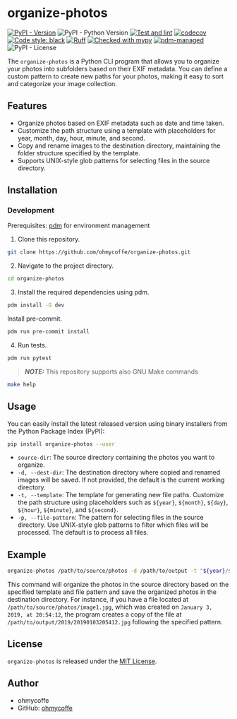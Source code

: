 # organize-photos

[![PyPI - Version](https://img.shields.io/pypi/v/organize-photos)](https://pypi.org/project/organize-photos/)
![PyPI - Python Version](https://img.shields.io/pypi/pyversions/organize-photos)
[![Test and lint](https://github.com/ohmycoffe/organize-photos/actions/workflows/test.yaml/badge.svg?branch=main)](https://github.com/ohmycoffe/organize-photos/actions/workflows/test.yaml?query=branch%3Amain)
[![codecov](https://codecov.io/gh/ohmycoffe/organize-photos/graph/badge.svg?token=PAN0F7B4E8)](https://codecov.io/gh/ohmycoffe/organize-photos)
[![Code style: black](https://img.shields.io/badge/code%20style-black-000000.svg)](https://github.com/psf/black)
[![Ruff](https://img.shields.io/endpoint?url=https://raw.githubusercontent.com/astral-sh/ruff/main/assets/badge/v2.json)](https://github.com/astral-sh/ruff)
[![Checked with mypy](https://www.mypy-lang.org/static/mypy_badge.svg)](https://mypy-lang.org/)
[![pdm-managed](https://img.shields.io/badge/pdm-managed-blueviolet)](https://pdm.fming.dev)
![PyPI - License](https://img.shields.io/pypi/l/organize-photos)

The `organize-photos` is a Python CLI program that allows you to organize your photos into subfolders based on their EXIF metadata. You can define a custom pattern to create new paths for your photos, making it easy to sort and categorize your image collection.

## Features

- Organize photos based on EXIF metadata such as date and time taken.
- Customize the path structure using a template with placeholders for year, month, day, hour, minute, and second.
- Copy and rename images to the destination directory, maintaining the folder structure specified by the template.
- Supports UNIX-style glob patterns for selecting files in the source directory.

## Installation

### Development
Prerequisites: [pdm](https://pdm.fming.dev/latest/) for environment management 
1. Clone this repository.

```bash
git clone https://github.com/ohmycoffe/organize-photos.git
```

2. Navigate to the project directory.

```bash
cd organize-photos
```

3. Install the required dependencies using pdm.

```bash
pdm install -G dev
```
Install pre-commit.
```bash
pdm run pre-commit install
```

4. Run tests.

```bash
pdm run pytest
```
> **_NOTE:_**  This repository supports also GNU Make commands
```bash
make help
```

## Usage

You can easily install the latest released version using binary installers from the Python Package Index (PyPI):

```sh
pip install organize-photos --user
```

- `source-dir`: The source directory containing the photos you want to organize.
- `-d, --dest-dir`: The destination directory where copied and renamed images will be saved. If not provided, the default is the current working directory.
- `-t, --template`: The template for generating new file paths. Customize the path structure using placeholders such as `${year}`, `${month}`, `${day}`, `${hour}`, `${minute}`, and `${second}`.
- `-p, --file-pattern`: The pattern for selecting files in the source directory. Use UNIX-style glob patterns to filter which files will be processed. The default is to process all files.

## Example

```bash
organize-photos /path/to/source/photos -d /path/to/output -t "${year}/${year}${month}${day}${hour}${minute}${second}"
```

This command will organize the photos in the source directory based on the specified template and file pattern and save the organized photos in the destination directory.
For instance, if you have a file located at `/path/to/source/photos/image1.jpg`, which was created on `January 3, 2019, at 20:54:12`, the program creates a copy of the file at `/path/to/output/2019/20190103205412.jpg` following the specified pattern.

## License

`organize-photos` is released under the [MIT License](LICENSE).

## Author

- ohmycoffe
- GitHub: [ohmycoffe](https://github.com/ohmycoffe)
